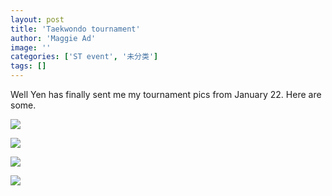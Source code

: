 ```yaml
---
layout: post
title: 'Taekwondo tournament'
author: 'Maggie Ad'
image: ''
categories: ['ST event', '未分类']
tags: []
---
```


Well Yen has finally sent me my tournament pics from January 22. Here are some.

![](http://static.flickr.com/44/120592173_4b585c92b7_m.jpg)

![](http://static.flickr.com/45/120592440_a0681bc7d9_m.jpg)

![](http://static.flickr.com/40/120592346_0223a007fd_m.jpg)

![](http://static.flickr.com/39/120592254_2da29248d5_m.jpg)